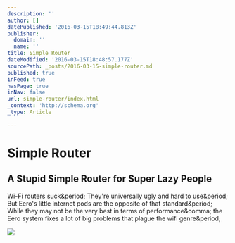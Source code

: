 ```yaml
---
description: ''
author: []
datePublished: '2016-03-15T18:49:44.813Z'
publisher:
  domain: ''
  name: ''
title: Simple Router
dateModified: '2016-03-15T18:48:57.177Z'
sourcePath: _posts/2016-03-15-simple-router.md
published: true
inFeed: true
hasPage: true
inNav: false
url: simple-router/index.html
_context: 'http://schema.org'
_type: Article

---
```

# Simple Router

<article style=""><h1>A Stupid Simple Router for Super Lazy People</h1><p>Wi-Fi routers suck&amp;period; They're universally ugly and hard to use&amp;period; But Eero's little internet pods are the opposite of that standard&amp;period; While they may not be the very best in terms of performance&amp;comma; the Eero system fixes a lot of big problems that plague the wifi genre&amp;period;</p><img src="http://i.kinja-img.com/gawker-media/image/upload/s--3-PhWA7v--/c_scale,fl_progressive,q_80,w_800/olo3msgxwovogyuqthsw.jpg" /></article>
